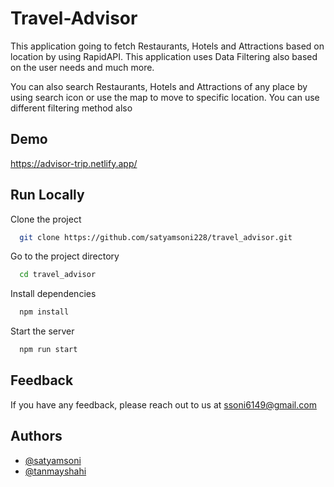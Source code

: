
# Travel-Advisor

This application going to fetch Restaurants, Hotels and Attractions based on location by using RapidAPI. This application uses Data Filtering also based on the user needs and much more.

You can also search Restaurants, Hotels and Attractions of any place by using search icon or use the map to move to specific location. You can use different filtering method also
## Demo

https://advisor-trip.netlify.app/

## Run Locally

Clone the project

```bash
  git clone https://github.com/satyamsoni228/travel_advisor.git
```

Go to the project directory

```bash
  cd travel_advisor
```

Install dependencies

```bash
  npm install
```

Start the server

```bash
  npm run start
```


## Feedback

If you have any feedback, please reach out to us at ssoni6149@gmail.com

## Authors

- [@satyamsoni](https://github.com/satyamsoni228)
- [@tanmayshahi](https://github.com/tanmayshahi)



